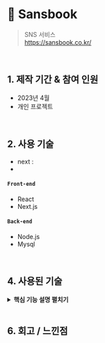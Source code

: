 # :pushpin: Sansbook
>SNS 서비스  
>https://sansbook.co.kr/

</br>

## 1. 제작 기간 & 참여 인원
- 2023년 4월
- 개인 프로젝트

</br>

## 2. 사용 기술
- next :
-  
#### `Front-end`
  - React
  - Next.js
    
#### `Back-end`
  - Node.js
  - Mysql

</br>

## 4. 사용된 기술


<details>
<summary><b>핵심 기능 설명 펼치기</b></summary>
<div markdown="1">

### 4.1. 
>
  
</div>
</details>
    
</br>

## 6. 회고 / 느낀점
